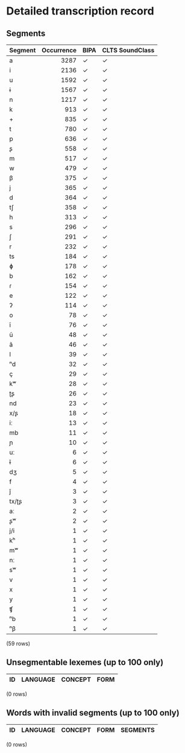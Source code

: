 
# Detailed transcription record

## Segments

| Segment | Occurrence | BIPA | CLTS SoundClass |
|:----------|-------------:|:-------|:------------------|
| a | 3287 | ✓ | ✓ |
| i | 2136 | ✓ | ✓ |
| u | 1592 | ✓ | ✓ |
| ɨ | 1567 | ✓ | ✓ |
| n | 1217 | ✓ | ✓ |
| k | 913 | ✓ | ✓ |
| + | 835 | ✓ | ✓ |
| t | 780 | ✓ | ✓ |
| p | 636 | ✓ | ✓ |
| ʂ | 558 | ✓ | ✓ |
| m | 517 | ✓ | ✓ |
| w | 479 | ✓ | ✓ |
| β | 375 | ✓ | ✓ |
| j | 365 | ✓ | ✓ |
| d | 364 | ✓ | ✓ |
| tʃ | 358 | ✓ | ✓ |
| h | 313 | ✓ | ✓ |
| s | 296 | ✓ | ✓ |
| ʃ | 291 | ✓ | ✓ |
| r | 232 | ✓ | ✓ |
| ts | 184 | ✓ | ✓ |
| ɸ | 178 | ✓ | ✓ |
| b | 162 | ✓ | ✓ |
| ɾ | 154 | ✓ | ✓ |
| e | 122 | ✓ | ✓ |
| ʔ | 114 | ✓ | ✓ |
| o | 78 | ✓ | ✓ |
| ĩ | 76 | ✓ | ✓ |
| ũ | 48 | ✓ | ✓ |
| ã | 46 | ✓ | ✓ |
| l | 39 | ✓ | ✓ |
| ⁿd | 32 | ✓ | ✓ |
| ç | 29 | ✓ | ✓ |
| kʷ | 28 | ✓ | ✓ |
| ʈʂ | 26 | ✓ | ✓ |
| nd | 23 | ✓ | ✓ |
| x/ʂ | 18 | ✓ | ✓ |
| iː | 13 | ✓ | ✓ |
| mb | 11 | ✓ | ✓ |
| ɲ | 10 | ✓ | ✓ |
| uː | 6 | ✓ | ✓ |
| ɨ̃ | 6 | ✓ | ✓ |
| dʒ | 5 | ✓ | ✓ |
| f | 4 | ✓ | ✓ |
| j̃ | 3 | ✓ | ✓ |
| tx/ʈʂ | 3 | ✓ | ✓ |
| aː | 2 | ✓ | ✓ |
| ʂʷ | 2 | ✓ | ✓ |
| j/i | 1 | ✓ | ✓ |
| kʰ | 1 | ✓ | ✓ |
| mʷ | 1 | ✓ | ✓ |
| nː | 1 | ✓ | ✓ |
| sʷ | 1 | ✓ | ✓ |
| v | 1 | ✓ | ✓ |
| x | 1 | ✓ | ✓ |
| y | 1 | ✓ | ✓ |
| ʧ | 1 | ✓ | ✓ |
| ⁿb | 1 | ✓ | ✓ |
| ⁿβ | 1 | ✓ | ✓ |

(59 rows)



## Unsegmentable lexemes (up to 100 only)

| ID | LANGUAGE | CONCEPT | FORM |
|------|------------|-----------|--------|

(0 rows)



## Words with invalid segments (up to 100 only)

| ID | LANGUAGE | CONCEPT | FORM | SEGMENTS |
|------|------------|-----------|--------|------------|

(0 rows)


